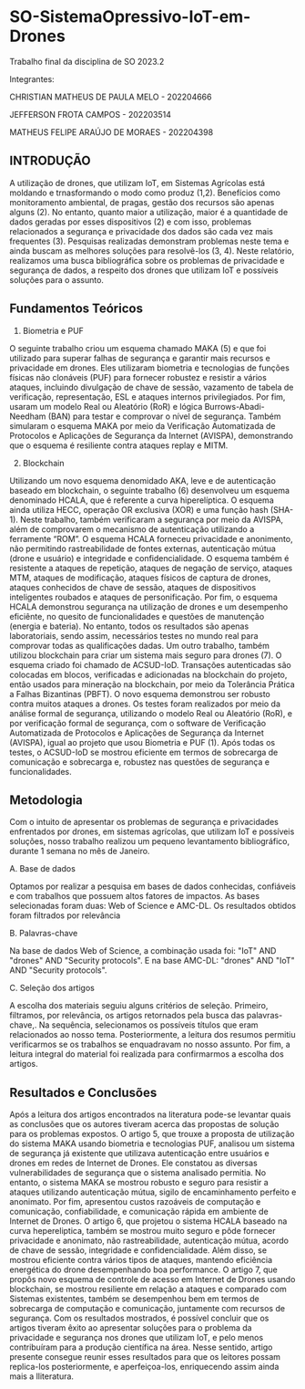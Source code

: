 # SO-SistemaOpressivo-IoT-em-Drones
Trabalho final da disciplina de SO 2023.2

Integrantes:

CHRISTIAN MATHEUS DE PAULA MELO - 202204666

JEFFERSON FROTA CAMPOS - 202203514

MATHEUS FELIPE ARAÚJO DE MORAES - 202204398

## **INTRODUÇÃO**

A utilização de drones, que utilizam IoT, em Sistemas Agrícolas está moldando e trnasformando o modo como produz (1,2). Benefícios como monitoramento ambiental, de pragas, gestão dos recursos são apenas alguns (2). No entanto, quanto maior a utilização, maior é a quantidade de dados geradas por esses dispositivos (2) e com isso, problemas relacionados a segurança e privacidade dos dados são cada vez mais frequentes (3). Pesquisas realizadas demonstram problemas neste tema e ainda buscam as melhores soluções para resolvê-los (3, 4). Neste relatório, realizamos uma busca bibliográfica sobre os problemas de privacidade e segurança de dados, a respeito dos drones que utilizam IoT e possíveis soluções para o assunto.

## **Fundamentos Teóricos**

1. Biometria e PUF
   
O seguinte trabalho criou um esquema chamado MAKA (5) e que foi utilizado para superar falhas de segurança e garantir mais recursos e privacidade em drones. Eles utilizaram biometria e tecnologias de funções físicas não clonáveis (PUF) para fornecer robustez e resistir a vários ataques, incluindo divulgação de chave de sessão, vazamento de tabela de verificação, representação, ESL e ataques internos privilegiados. Por fim, usaram um modelo Real ou Aleatório (RoR) e lógica Burrows-Abadi-Needham (BAN) para testar e comprovar o nível de segurança. Também simularam o esquema MAKA por meio da Verificação Automatizada de Protocolos e Aplicações de Segurança da Internet (AVISPA), demonstrando que o esquema é resiliente contra ataques replay e MITM.

2. Blockchain
   
Utilizando um novo esquema denomidado AKA, leve e de autenticação baseado em blockchain, o seguinte trabalho (6) desenvolveu um esquema denominado HCALA, que é referente a curva hiperelíptica. O esquema ainda utiliza HECC, operação OR exclusiva (XOR) e uma função hash (SHA-1). Neste trabalho, também verificaram a segurança por meio da AVISPA, além de comprovarem o mecanismo de autenticação utilizando a ferramente “ROM”. O esquema HCALA forneceu privacidade e anonimento, não permitindo rastreabilidade de fontes externas, autenticação mútua (drone e usuário) e integridade e confidencialidade. O esquema também é resistente a ataques de repetição, ataques de negação de serviço, ataques MTM, ataques de modificação, ataques físicos de captura de drones, ataques conhecidos de chave de sessão, ataques de dispositivos inteligentes roubados e ataques de personificação. Por fim, o esquema HCALA demonstrou segurança na utilização de drones e um desempenho eficiênte, no quesito de funcionalidades e questões de manutenção (energia e bateria). No entanto, todos os resultados são apenas laboratoriais, sendo assim, necessários testes no mundo real para comprovar todas as qualificações dadas.
Um outro trabalho, também utilizou blockchain para criar um sistema mais seguro para drones (7). O esquema criado foi chamado de ACSUD-IoD. Transações autenticadas são colocadas em blocos, verificadas e adicionadas na blockchain do projeto, então usados para mineração na blockchain, por meio da Tolerância Prática a Falhas Bizantinas (PBFT). O novo esquema demonstrou ser robusto contra muitos ataques a drones. Os testes foram realizados por meio da análise formal de segurança, utilizando o modelo  Real ou Aleatório (RoR), e por verificação formal de segurança, com o software de Verificação Automatizada de Protocolos e Aplicações de Segurança da Internet (AVISPA), igual ao projeto que usou Biometria e PUF (1). Após todas os testes, o ACSUD-IoD se mostrou eficiente em termos de sobrecarga de comunicação e sobrecarga e, robustez nas questões de segurança e funcionalidades. 

## **Metodologia**

Com o intuito de apresentar os problemas de segurança e privacidades enfrentados por drones, em sistemas agrícolas, que utilizam IoT e possíveis soluções, nosso trabalho realizou um pequeno levantamento bibliográfico, durante 1 semana no mês de Janeiro.

A. Base de dados

Optamos por realizar a pesquisa em bases de dados conhecidas, confiáveis e com trabalhos que possuem altos fatores de impactos. As bases selecionadas foram duas: Web of Science e AMC-DL. Os resultados obtidos foram filtrados por relevância

B. Palavras-chave

Na base de dados Web of Science, a combinação usada foi: "IoT" AND "drones" AND "Security protocols". E na base  AMC-DL: "drones" AND "IoT" AND "Security protocols". 

C. Seleção dos artigos

A escolha dos materiais seguiu alguns critérios de seleção. Primeiro, filtramos, por relevância, os artigos retornados pela busca das palavras-chave,. Na sequência, selecionamos os possíveis títulos que eram relacionados ao nosso tema. Posteriormente, a leitura dos resumos permitiu verificarmos se os trabalhos se enquadravam no nosso assunto. Por fim, a leitura integral do material foi realizada para confirmarmos a escolha dos artigos.

## **Resultados e Conclusões**

Após a leitura dos artigos encontrados na literatura pode-se levantar quais as conclusões que os autores tiveram acerca das propostas de solução para os problemas expostos.
O artigo 5, que trouxe a proposta de utilização do sistema MAKA usando biometria e tecnologias PUF, analisou um sistema de segurança já existente que utilizava autenticação entre usuários e drones em redes de Internet de Drones. Ele constatou as diversas vulnerabilidades de segurança que o sistema analisado permitia. No entanto, o sistema MAKA se mostrou robusto e seguro para resistir a ataques utilizando autenticação mútua, sigilo de encaminhamento perfeito e anonimato. Por fim, apresentou custos razoáveis de computação e comunicação, confiabilidade, e comunicação rápida em ambiente de Internet de Drones.
O artigo 6, que projetou o sistema HCALA baseado na curva hepereliptica, também se mostrou muito seguro e pôde fornecer privacidade e anonimato, não rastreabilidade, autenticação mútua, acordo de chave de sessão, integridade e confidencialidade. Além disso, se mostrou eficiente contra vários tipos de ataques, mantendo eficiência energética do drone desempenhando boa performance.
O artigo 7, que propôs novo esquema de controle de acesso em Internet de Drones usando blockchain, se mostrou resiliente em relação a ataques e comparado com Sistemas existentes, também se desempenhou bem em termos de sobrecarga de computação e comunicação, juntamente com recursos de segurança.
Com os resultados mostrados, é possível concluir que os artigos tiveram êxito ao apresentar soluções para o problema da privacidade e segurança  nos drones que utilizam IoT, e pelo menos contribuíram para a produção científica na área. Nesse sentido, artigo presente consegue reunir esses resultados para que os leitores possam replica-los posteriormente, e aperfeiçoa-los, enriquecendo assim ainda mais a lliteratura.
